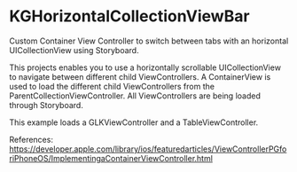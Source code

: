 # KGHorizontalCollectionViewBar
Custom Container View Controller to switch between tabs with an horizontal UICollectionView using Storyboard.

This projects enables you to use a horizontally scrollable UICollectionView to navigate between different child ViewControllers. 
A ContainerView is used to load the different child ViewControllers from the ParentCollectionViewController. All ViewControllers are being loaded through Storyboard.

This example loads a GLKViewController and a TableViewController.

References:
https://developer.apple.com/library/ios/featuredarticles/ViewControllerPGforiPhoneOS/ImplementingaContainerViewController.html



